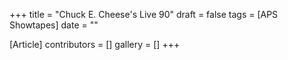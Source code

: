 +++
title = "Chuck E. Cheese's Live 90"
draft = false
tags = [APS Showtapes]
date = ""

[Article]
contributors = []
gallery = []
+++
